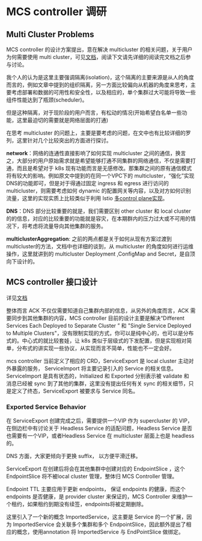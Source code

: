 # MCS controller 调研

## Multi Cluster Problems

MCS controller 的设计方案提出，意在解决 multicluster 的相关问题，关于用户为何需要使用 multi cluster，可见[文档](https://docs.google.com/document/d/1G1lfIukib7Fy_LpLUoHZPhcZ5T-w52D2YT9W1465dtY/edit#)，阅读下文请先详细的阅读完文档之后参与讨论。

我个人的认为是这里主要强调隔离(isolation)，这个隔离的主要来源是从人的角度而言的，例如文章中提到的组织隔离，另一方面比较偏向从机器的角度来思考，主要考虑部署和数据的可用性和安全性，以及相应的，单个集群过大可能将导致一些组件性能达到了瓶颈(scheduler)。

但是这种隔离，对于现阶段的用户而言，有松动的情况(开始希望白名单一些功能，这里最迫切的需要就是网络层面的打通)

在思考 multicluster 的问题上，主要是要考虑的问题，在文中也有比较详细的罗列，这里针对几个比较突出的方面进行探讨。

**network**：网络的连通性直接影响了如何实现 multicluster 之间的通信，换言之，大部分的用户原始需求就是希望能够打通不同集群的网络通信，不仅是需要打通，而且是希望对于 k8s 现有功能而言是无感修改。那集群之间的原有通信模式将有较大的影响。例如原文中提到的在同一个VPC下的 multicluster，“强化”实现DNS的功能即可，但是对于得通过固定 ingress 和 egress 进行访问的 multicluster，则需要考虑如何 dynamic 的配置网关等内容，以及对方如何识别流量，这里的实现实质上比较类似于利用 Istio [多control plane实现](https://istio.io/latest/docs/setup/install/multicluster/gateways/)。

**DNS**：DNS 部分比较重要的就是，我们需要区别 other cluster 和 local cluster 的的信息，对应的比较重要的功能就是容灾，在本期群内的压力过大或不可用的情况下，将考虑将流量导向其他集群的服务。

**multiclusterAggregation**: 之前的两点都是关于如何从现有方案过渡到multicluster的方法，文档中也详细的谈到，从 multicluster 的角度如何进行运维操作，这里就讲到的 multicluster Deployment ,ConfigMap and Secret，是自顶向下设计的。

## MCS controller 接口设计

详见[文档](https://docs.google.com/document/d/1hFtp8X7dzVS-JbfA5xuPvI_DNISctEbJSorFnY-nz6o/edit#)

整体而言 ACK 不仅仅需要知道自己集群内部的信息，从另外的角度而言，ACK 需要同步到其他集群的内容，MCS controller 目前的设计主要是解决“Different Services Each Deployed to Separate Cluster ” 和 "Single Service Deployed to Multiple Clusters"，没有限制实现的方式，你可以是纯中心的，也可以是分布式的。中心式的就比较套娃，让 k8s 类似于层级式的下发配置，但是实现相对简单，分布式的讲实现一些协议，从实现而言不简单，性能也不一定会好。

mcs controller 当前定义了相应的 CRD，ServiceExport 是 local cluster 主动对外暴露的服务， ServiceImport 将主要记录引入的 Service 的相关信息。ServiceImport 是具有状态的，Initialized 和 Exported 分别表示被 validate 和 消息已经被 sync 到了其他的集群，这里没有提出任何有关 sync 的相关细节，只是定义了终态，ServiceExport 被要求与 Service 同名。

### Exported Service Behavior

在 ServiceExport 创建完成之后，需要提供一个VIP 作为 supercluster 的 VIP，在侧边栏中有讨论关于 Headless Service 的适配问题，Headless Service 是否也需要有一个VIP，或者Headless Service 在 multicluster 层面上也是 headless 的。

DNS 方面，大家更倾向于更换 suffix， 以方便平滑迁移。

ServiceExport 在创建后将会在其他集群中创建对应的 EndpointSlice ，这个 EndpointSlice 将不被local cluster 管理，整体归 MCS Controller 管理。

Endpoint TTL 主要应用于更新 endpoints， 保证 endpoints 的健康，而这个 endpoints 是否健康，是 provider cluster 来保证的，MCS Controller 来维护一个租约，如果租约到期没有续签，endpoints将被定期删除。

这里引入了一个新的概念 ImportedService，这主要是 Service 的一个扩展，因为 ImportedService 会关联多个集群和多个 EndpointSlice，因此额外提出了相应的概念，使用annotation 将 ImportedService 与 EndPointSlice 做绑定。

